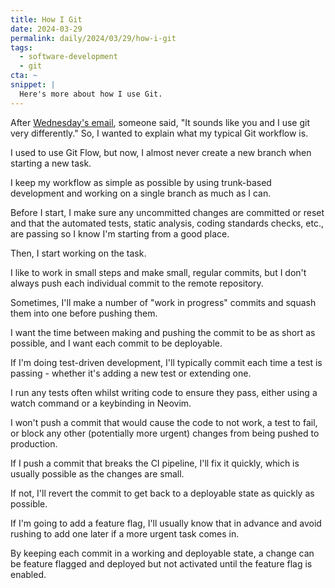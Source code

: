 ```yaml
---
title: How I Git
date: 2024-03-29
permalink: daily/2024/03/29/how-i-git
tags:
  - software-development
  - git
cta: ~
snippet: |
  Here's more about how I use Git.
---
```



After [Wednesday's email][wednesday], someone said, "It sounds like you and I use git very differently." So, I wanted to explain what my typical Git workflow is.

I used to use Git Flow, but now, I almost never create a new branch when starting a new task.

I keep my workflow as simple as possible by using trunk-based development and working on a single branch as much as I can.

Before I start, I make sure any uncommitted changes are committed or reset and that the automated tests, static analysis, coding standards checks, etc., are passing so I know I'm starting from a good place.

Then, I start working on the task.

I like to work in small steps and make small, regular commits, but I don't always push each individual commit to the remote repository.

Sometimes, I'll make a number of "work in progress" commits and squash them into one before pushing them.

I want the time between making and pushing the commit to be as short as possible, and I want each commit to be deployable.

If I'm doing test-driven development, I'll typically commit each time a test is passing - whether it's adding a new test or extending one.

I run any tests often whilst writing code to ensure they pass, either using a watch command or a keybinding in Neovim.

I won't push a commit that would cause the code to not work, a test to fail, or block any other (potentially more urgent) changes from being pushed to production.

If I push a commit that breaks the CI pipeline, I'll fix it quickly, which is usually possible as the changes are small.

If not, I'll revert the commit to get back to a deployable state as quickly as possible.

If I'm going to add a feature flag, I'll usually know that in advance and avoid rushing to add one later if a more urgent task comes in.

By keeping each commit in a working and deployable state, a change can be feature flagged and deployed but not activated until the feature flag is enabled. 

[wednesday]: {{site.url}}/archive/2024/03/27/hotfixing-without-branches
